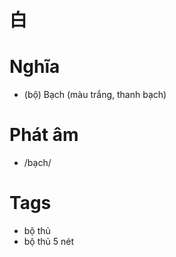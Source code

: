 # 白

# Nghĩa
* (bộ) Bạch (màu trắng, thanh bạch)

# Phát âm
* /bạch/

# Tags
* bộ thủ
* bộ thủ 5 nét

<script>window.HANZI_FIELD='白';</script>
